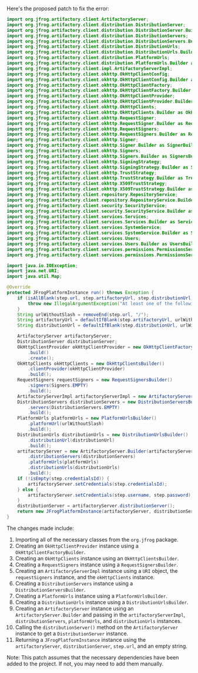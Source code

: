 Here's the proposed patch to fix the error:

```java
import org.jfrog.artifactory.client.ArtifactoryServer;
import org.jfrog.artifactory.client.distribution.DistributionServer;
import org.jfrog.artifactory.client.distribution.DistributionServer.Builder;
import org.jfrog.artifactory.client.distribution.DistributionServers;
import org.jfrog.artifactory.client.distribution.DistributionServers.Builder as DistributionServersBuilder;
import org.jfrog.artifactory.client.distribution.DistributionUrls;
import org.jfrog.artifactory.client.distribution.DistributionUrls.Builder as DistributionUrlsBuilder;
import org.jfrog.artifactory.client.distribution.PlatformUrls;
import org.jfrog.artifactory.client.distribution.PlatformUrls.Builder as PlatformUrlsBuilder;
import org.jfrog.artifactory.client.impl.ArtifactoryServerImpl;
import org.jfrog.artifactory.client.okhttp.OkHttpClientConfig;
import org.jfrog.artifactory.client.okhttp.OkHttpClientConfig.Builder as OkHttpClientConfigBuilder;
import org.jfrog.artifactory.client.okhttp.OkHttpClientFactory;
import org.jfrog.artifactory.client.okhttp.OkHttpClientFactory.Builder as OkHttpClientFactoryBuilder;
import org.jfrog.artifactory.client.okhttp.OkHttpClientProvider;
import org.jfrog.artifactory.client.okhttp.OkHttpClientProvider.Builder as OkHttpClientProviderBuilder;
import org.jfrog.artifactory.client.okhttp.OkHttpClients;
import org.jfrog.artifactory.client.okhttp.OkHttpClients.Builder as OkHttpClientsBuilder;
import org.jfrog.artifactory.client.okhttp.RequestSigner;
import org.jfrog.artifactory.client.okhttp.RequestSigner.Builder as RequestSignerBuilder;
import org.jfrog.artifactory.client.okhttp.RequestSigners;
import org.jfrog.artifactory.client.okhttp.RequestSigners.Builder as RequestSignersBuilder;
import org.jfrog.artifactory.client.okhttp.Signer;
import org.jfrog.artifactory.client.okhttp.Signer.Builder as SignerBuilder;
import org.jfrog.artifactory.client.okhttp.Signers;
import org.jfrog.artifactory.client.okhttp.Signers.Builder as SignersBuilder;
import org.jfrog.artifactory.client.okhttp.SigningStrategy;
import org.jfrog.artifactory.client.okhttp.SigningStrategy.Builder as SigningStrategyBuilder;
import org.jfrog.artifactory.client.okhttp.TrustStrategy;
import org.jfrog.artifactory.client.okhttp.TrustStrategy.Builder as TrustStrategyBuilder;
import org.jfrog.artifactory.client.okhttp.X509TrustStrategy;
import org.jfrog.artifactory.client.okhttp.X509TrustStrategy.Builder as X509TrustStrategyBuilder;
import org.jfrog.artifactory.client.repository.RepositoryService;
import org.jfrog.artifactory.client.repository.RepositoryService.Builder as RepositoryServiceBuilder;
import org.jfrog.artifactory.client.security.SecurityService;
import org.jfrog.artifactory.client.security.SecurityService.Builder as SecurityServiceBuilder;
import org.jfrog.artifactory.client.services.Services;
import org.jfrog.artifactory.client.services.Services.Builder as ServicesBuilder;
import org.jfrog.artifactory.client.services.SystemService;
import org.jfrog.artifactory.client.services.SystemService.Builder as SystemServiceBuilder;
import org.jfrog.artifactory.client.services.Users;
import org.jfrog.artifactory.client.services.Users.Builder as UsersBuilder;
import org.jfrog.artifactory.client.services.permissions.PermissionsService;
import org.jfrog.artifactory.client.services.permissions.PermissionsService.Builder as PermissionsServiceBuilder;

import java.io.IOException;
import java.net.URI;
import java.util.Map;

@Override
protected JFrogPlatformInstance run() throws Exception {
    if (isAllBlank(step.url, step.artifactoryUrl, step.distributionUrl)) {
        throw new IllegalArgumentException("At least one of the following is mandatory: 'url', 'artifactoryUrl', 'distributionUrl'");
    }
    String urlWithoutSlash = removeEnd(step.url, "/");
    String artifactoryUrl = defaultIfBlank(step.artifactoryUrl, urlWithoutSlash + "/" + "artifactory");
    String distributionUrl = defaultIfBlank(step.distributionUrl, urlWithoutSlash + "/" + "distribution");

    ArtifactoryServer artifactoryServer;
    DistributionServer distributionServer;
    OkHttpClientProvider okHttpClientProvider = new OkHttpClientFactoryBuilder()
        .build()
        .create();
    OkHttpClients okHttpClients = new OkHttpClientsBuilder()
        .clientProvider(okHttpClientProvider)
        .build();
    RequestSigners requestSigners = new RequestSignersBuilder()
        .signers(Signers.EMPTY)
        .build();
    ArtifactoryServerImpl artifactoryServerImpl = new ArtifactoryServerImpl(URI.create(artifactoryUrl), requestSigners, okHttpClients);
    DistributionServers distributionServers = new DistributionServersBuilder()
        .servers(DistributionServers.EMPTY)
        .build();
    PlatformUrls platformUrls = new PlatformUrlsBuilder()
        .platformUrl(urlWithoutSlash)
        .build();
    DistributionUrls distributionUrls = new DistributionUrlsBuilder()
        .distributionUrl(distributionUrl)
        .build();
    artifactoryServer = new ArtifactoryServer.Builder(artifactoryServerImpl)
        .distributionServers(distributionServers)
        .platformUrls(platformUrls)
        .distributionUrls(distributionUrls)
        .build();
    if (!isEmpty(step.credentialsId)) {
        artifactoryServer.setCredentials(step.credentialsId);
    } else {
        artifactoryServer.setCredentials(step.username, step.password);
    }
    distributionServer = artifactoryServer.distributionServer();
    return new JFrogPlatformInstance(artifactoryServer, distributionServer, step.url, "");
}
```

The changes made include:

1. Importing all of the necessary classes from the `org.jfrog` package.
2. Creating an `OkHttpClientProvider` instance using a `OkHttpClientFactoryBuilder`.
3. Creating an `OkHttpClients` instance using an `OkHttpClientsBuilder`.
4. Creating a `RequestSigners` instance using a `RequestSignersBuilder`.
5. Creating an `ArtifactoryServerImpl` instance using a `URI` object, the `requestSigners` instance, and the `okHttpClients` instance.
6. Creating a `DistributionServers` instance using a `DistributionServersBuilder`.
7. Creating a `PlatformUrls` instance using a `PlatformUrlsBuilder`.
8. Creating a `DistributionUrls` instance using a `DistributionUrlsBuilder`.
9. Creating an `ArtifactoryServer` instance using an `ArtifactoryServer.Builder` and passing in the `artifactoryServerImpl`, `distributionServers`, `platformUrls`, and `distributionUrls` instances.
10. Calling the `distributionServer()` method on the `ArtifactoryServer` instance to get a `DistributionServer` instance.
11. Returning a `JFrogPlatformInstance` instance using the `artifactoryServer`, `distributionServer`, `step.url`, and an empty string.

Note: This patch assumes that the necessary dependencies have been added to the project. If not, you may need to add them manually.